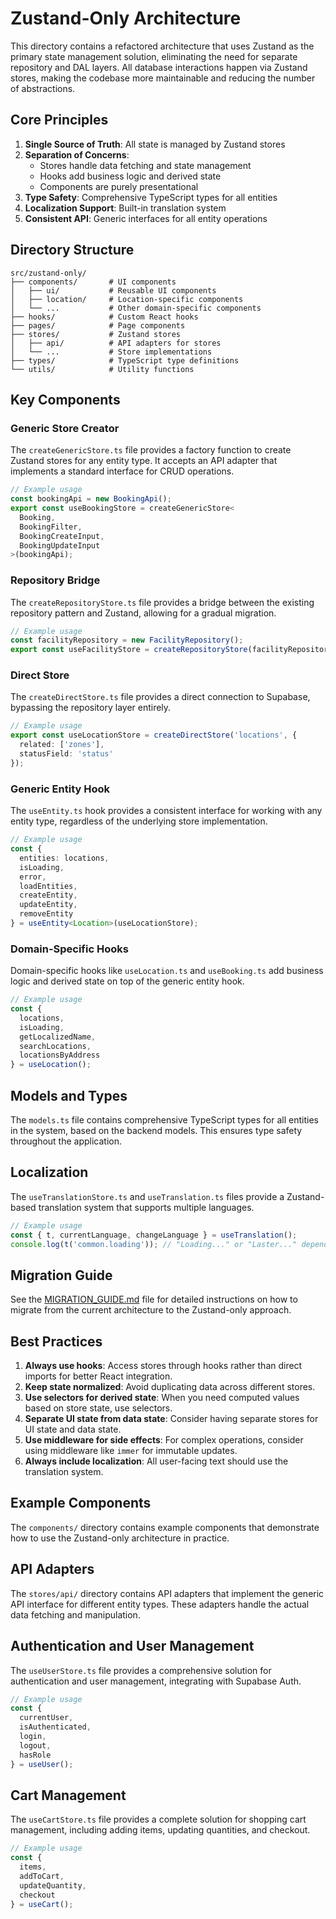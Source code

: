 # Zustand-Only Architecture

This directory contains a refactored architecture that uses Zustand as the primary state management solution, eliminating the need for separate repository and DAL layers. All database interactions happen via Zustand stores, making the codebase more maintainable and reducing the number of abstractions.

## Core Principles

1. **Single Source of Truth**: All state is managed by Zustand stores
2. **Separation of Concerns**: 
   - Stores handle data fetching and state management
   - Hooks add business logic and derived state
   - Components are purely presentational
3. **Type Safety**: Comprehensive TypeScript types for all entities
4. **Localization Support**: Built-in translation system
5. **Consistent API**: Generic interfaces for all entity operations

## Directory Structure

```
src/zustand-only/
├── components/       # UI components
│   ├── ui/           # Reusable UI components
│   ├── location/     # Location-specific components
│   └── ...           # Other domain-specific components
├── hooks/            # Custom React hooks
├── pages/            # Page components
├── stores/           # Zustand stores
│   ├── api/          # API adapters for stores
│   └── ...           # Store implementations
├── types/            # TypeScript type definitions
└── utils/            # Utility functions
```

## Key Components

### Generic Store Creator

The `createGenericStore.ts` file provides a factory function to create Zustand stores for any entity type. It accepts an API adapter that implements a standard interface for CRUD operations.

```typescript
// Example usage
const bookingApi = new BookingApi();
export const useBookingStore = createGenericStore<
  Booking, 
  BookingFilter, 
  BookingCreateInput, 
  BookingUpdateInput
>(bookingApi);
```

### Repository Bridge

The `createRepositoryStore.ts` file provides a bridge between the existing repository pattern and Zustand, allowing for a gradual migration.

```typescript
// Example usage
const facilityRepository = new FacilityRepository();
export const useFacilityStore = createRepositoryStore(facilityRepository);
```

### Direct Store

The `createDirectStore.ts` file provides a direct connection to Supabase, bypassing the repository layer entirely.

```typescript
// Example usage
export const useLocationStore = createDirectStore('locations', {
  related: ['zones'],
  statusField: 'status'
});
```

### Generic Entity Hook

The `useEntity.ts` hook provides a consistent interface for working with any entity type, regardless of the underlying store implementation.

```typescript
// Example usage
const {
  entities: locations,
  isLoading,
  error,
  loadEntities,
  createEntity,
  updateEntity,
  removeEntity
} = useEntity<Location>(useLocationStore);
```

### Domain-Specific Hooks

Domain-specific hooks like `useLocation.ts` and `useBooking.ts` add business logic and derived state on top of the generic entity hook.

```typescript
// Example usage
const {
  locations,
  isLoading,
  getLocalizedName,
  searchLocations,
  locationsByAddress
} = useLocation();
```

## Models and Types

The `models.ts` file contains comprehensive TypeScript types for all entities in the system, based on the backend models. This ensures type safety throughout the application.

## Localization

The `useTranslationStore.ts` and `useTranslation.ts` files provide a Zustand-based translation system that supports multiple languages.

```typescript
// Example usage
const { t, currentLanguage, changeLanguage } = useTranslation();
console.log(t('common.loading')); // "Loading..." or "Laster..." depending on language
```

## Migration Guide

See the [MIGRATION_GUIDE.md](./MIGRATION_GUIDE.md) file for detailed instructions on how to migrate from the current architecture to the Zustand-only approach.

## Best Practices

1. **Always use hooks**: Access stores through hooks rather than direct imports for better React integration.
2. **Keep state normalized**: Avoid duplicating data across different stores.
3. **Use selectors for derived state**: When you need computed values based on store state, use selectors.
4. **Separate UI state from data state**: Consider having separate stores for UI state and data state.
5. **Use middleware for side effects**: For complex operations, consider using middleware like `immer` for immutable updates.
6. **Always include localization**: All user-facing text should use the translation system.

## Example Components

The `components/` directory contains example components that demonstrate how to use the Zustand-only architecture in practice.

## API Adapters

The `stores/api/` directory contains API adapters that implement the generic API interface for different entity types. These adapters handle the actual data fetching and manipulation.

## Authentication and User Management

The `useUserStore.ts` file provides a comprehensive solution for authentication and user management, integrating with Supabase Auth.

```typescript
// Example usage
const { 
  currentUser, 
  isAuthenticated, 
  login, 
  logout, 
  hasRole 
} = useUser();
```

## Cart Management

The `useCartStore.ts` file provides a complete solution for shopping cart management, including adding items, updating quantities, and checkout.

```typescript
// Example usage
const { 
  items, 
  addToCart, 
  updateQuantity, 
  checkout 
} = useCart();
```
